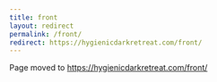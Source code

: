 ```yaml
---
title: front
layout: redirect
permalink: /front/
redirect: https://hygienicdarkretreat.com/front/
---
```


Page moved to <https://hygienicdarkretreat.com/front/>

